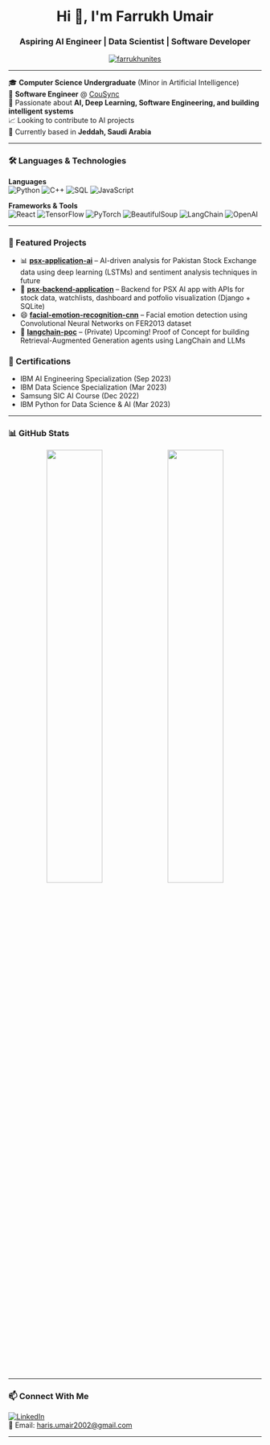 
<h1 align="center">Hi 👋, I'm Farrukh Umair</h1>
<h3 align="center">Aspiring AI Engineer | Data Scientist | Software Developer</h3>

<p align="center">
  <a href="https://github.com/farrukhunites" target="_blank">
    <img src="https://komarev.com/ghpvc/?username=farrukhunites&label=Profile%20views&color=0e75b6&style=flat" alt="farrukhunites" />
  </a>
</p>

---

🎓 **Computer Science Undergraduate** (Minor in Artificial Intelligence)  
💼 **Software Engineer** @ [CouSync](https://www.linkedin.com/company/cousync/)  
🧠 Passionate about **AI, Deep Learning, Software Engineering, and building intelligent systems**  
📈 Looking to contribute to AI projects  
📍 Currently based in **Jeddah, Saudi Arabia**

---

### 🛠️ Languages & Technologies

**Languages**  
![Python](https://img.shields.io/badge/Python-3670A0?style=flat&logo=python&logoColor=white)
![C++](https://img.shields.io/badge/C++-00599C?style=flat&logo=c%2B%2B&logoColor=white)
![SQL](https://img.shields.io/badge/SQL-4479A1?style=flat&logo=postgresql&logoColor=white)
![JavaScript](https://img.shields.io/badge/JavaScript-F7DF1E?style=flat&logo=javascript&logoColor=black)

**Frameworks & Tools**  
![React](https://img.shields.io/badge/React-61DAFB?style=flat&logo=react&logoColor=black)
![TensorFlow](https://img.shields.io/badge/TensorFlow-FF6F00?style=flat&logo=tensorflow&logoColor=white)
![PyTorch](https://img.shields.io/badge/PyTorch-EE4C2C?style=flat&logo=pytorch&logoColor=white)
![BeautifulSoup](https://img.shields.io/badge/BeautifulSoup-000000?style=flat&logo=python&logoColor=white)
![LangChain](https://img.shields.io/badge/LangChain-5A3FC0?style=flat&logo=chainlink&logoColor=white)
![OpenAI](https://img.shields.io/badge/OpenAI-412991?style=flat&logo=openai&logoColor=white)

---

### 🚀 Featured Projects

- 📊 [**psx-application-ai**](https://github.com/farrukhunites/psx-application-ai) – AI-driven analysis for Pakistan Stock Exchange data using deep learning (LSTMs) and sentiment analysis techniques in future 
- 🧩 [**psx-backend-application**](https://github.com/farrukhunites/psx-backend-application) – Backend for PSX AI app with APIs for stock data, watchlists, dashboard and potfolio visualization (Django + SQLite)  
- 😄 [**facial-emotion-recognition-cnn**](https://github.com/farrukhunites/facial-emotion-recognition-cnn) – Facial emotion detection using Convolutional Neural Networks on FER2013 dataset  
- 🧠 [**langchain-poc**](https://github.com/farrukhunites/langchain-poc) – (Private) Upcoming! Proof of Concept for building Retrieval-Augmented Generation agents using LangChain and LLMs  


### 📜 Certifications

- IBM AI Engineering Specialization (Sep 2023)  
- IBM Data Science Specialization (Mar 2023)  
- Samsung SIC AI Course (Dec 2022)  
- IBM Python for Data Science & AI (Mar 2023)

---

### 📊 GitHub Stats

<p align="center">
  <img src="https://github-readme-stats.vercel.app/api?username=farrukhunites&show_icons=true&theme=radical" width="47%" />
  <img src="https://github-readme-streak-stats.herokuapp.com?user=farrukhunites&theme=radical" width="47%" />
</p>

---

### 📫 Connect With Me

[![LinkedIn](https://img.shields.io/badge/LinkedIn-blue?style=flat&logo=linkedin&logoColor=white)](https://www.linkedin.com/in/muhammad-farrukh-umair/)  
📩 Email: haris.umair2002@gmail.com

---
